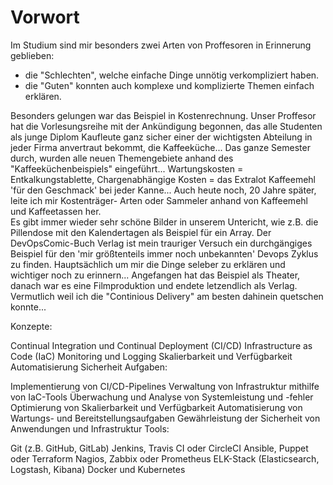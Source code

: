 # Vorwort

Im Studium sind mir besonders zwei Arten von Proffesoren in Erinnerung geblieben:

- die "Schlechten", welche einfache Dinge unnötig verkompliziert haben.
- die "Guten" konnten auch komplexe und komplizierte Themen einfach erklären.

Besonders gelungen war das Beispiel in Kostenrechnung. Unser Proffesor hat die Vorlesungsreihe
mit der Ankündigung begonnen, das alle Studenten als junge Diplom Kaufleute ganz sicher einer
der wichtigsten Abteilung in jeder Firma anvertraut bekommt, die Kaffeeküche...
Das ganze Semester durch, wurden alle neuen Themengebiete anhand des "Kaffeeküchenbeispiels"
eingeführt... Wartungskosten = Entkalkungstablette, Chargenabhängige Kosten = das Extralot
Kaffeemehl 'für den Geschmack' bei jeder Kanne...
Auch heute noch, 20 Jahre später, leite ich mir Kostenträger- Arten oder Sammeler anhand von
Kaffeemehl und Kaffeetassen her.  
Es gibt immer wieder sehr schöne Bilder in unserem Untericht, wie z.B. die Pillendose mit den
Kalendertagen als Beispiel für ein Array.
Der DevOpsComic-Buch Verlag ist mein trauriger Versuch ein durchgängiges Beispiel für den
'mir größtenteils immer noch unbekannten' Devops Zyklus zu finden. Hauptsächlich um mir
die Dinge seleber zu erklären und wichtiger noch zu erinnern...
Angefangen hat das Beispiel als Theater, danach war es eine Filmproduktion und endete
letzendlich als Verlag. Vermutlich weil ich die "Continious Delivery" am besten dahinein
quetschen konnte...


Konzepte:

Continual Integration und Continual Deployment (CI/CD)
Infrastructure as Code (IaC)
Monitoring und Logging
Skalierbarkeit und Verfügbarkeit
Automatisierung
Sicherheit
Aufgaben:

Implementierung von CI/CD-Pipelines
Verwaltung von Infrastruktur mithilfe von IaC-Tools
Überwachung und Analyse von Systemleistung und -fehler
Optimierung von Skalierbarkeit und Verfügbarkeit
Automatisierung von Wartungs- und Bereitstellungsaufgaben
Gewährleistung der Sicherheit von Anwendungen und Infrastruktur
Tools:

Git (z.B. GitHub, GitLab)
Jenkins, Travis CI oder CircleCI
Ansible, Puppet oder Terraform
Nagios, Zabbix oder Prometheus
ELK-Stack (Elasticsearch, Logstash, Kibana)
Docker und Kubernetes